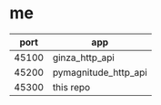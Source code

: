 # me

| port  | app                  |
| ----- | -------------------- |
| 45100 | ginza_http_api       |
| 45200 | pymagnitude_http_api |
| 45300 | this repo            |

